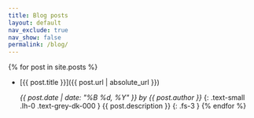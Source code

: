 ```yaml
---
title: Blog posts
layout: default
nav_exclude: true
nav_show: false
permalink: /blog/
---
```

{% for post in site.posts %}
* [{{ post.title }}]({{ post.url | absolute_url }})

  _{{ post.date | date: "%B %d, %Y" }} by {{ post.author }}_
  {: .text-small .lh-0  .text-grey-dk-000 }
  {{ post.description }}
  {: .fs-3 }
{% endfor %}
